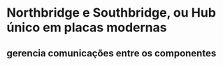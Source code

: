 # Northbridge e Southbridge, ou Hub único em placas modernas
## gerencia comunicações entre os componentes
